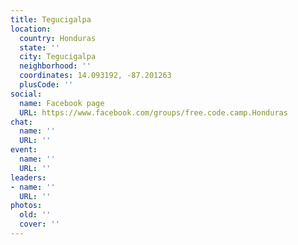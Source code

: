 ```yaml
---
title: Tegucigalpa
location:
  country: Honduras
  state: ''
  city: Tegucigalpa
  neighborhood: ''
  coordinates: 14.093192, -87.201263
  plusCode: ''
social:
  name: Facebook page
  URL: https://www.facebook.com/groups/free.code.camp.Honduras
chat:
  name: ''
  URL: ''
event:
  name: ''
  URL: ''
leaders:
- name: ''
  URL: ''
photos:
  old: ''
  cover: ''
---
```

